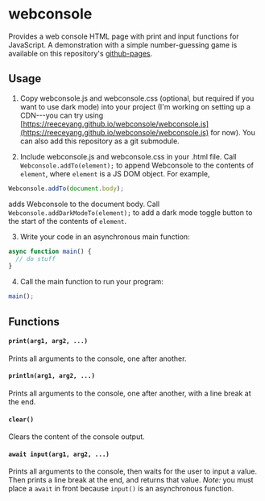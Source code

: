 # webconsole
Provides a web console HTML page with print and input functions for JavaScript. A demonstration with a simple number-guessing game is available on this repository's [github-pages](https://reeceyang.github.io/webconsole/demo.html).

## Usage
1. Copy webconsole.js and webconsole.css (optional, but required if you want to use dark mode) into your project (I'm working on setting up a CDN---you can try using [https://reeceyang.github.io/webconsole/webconsole.js](https://reeceyang.github.io/webconsole/webconsole.js) for now). You can also add this repository as a git submodule.

2. Include webconsole.js and webconsole.css in your .html file. Call `Webconsole.addTo(element);` to append Webconsole to the contents of `element`, where `element` is a JS DOM object. For example,
```javascript
Webconsole.addTo(document.body);
```
adds Webconsole to the document body. Call `Webconsole.addDarkModeTo(element);` to add a dark mode toggle button to the start of the contents of `element`.

3. Write your code in an asynchronous main function:
```javascript
async function main() {
  // do stuff
}
```

4. Call the main function to run your program:

```javascript
main();
```

## Functions

#### `print(arg1, arg2, ...)`

Prints all arguments to the console, one after another.

#### `println(arg1, arg2, ...)`

Prints all arguments to the console, one after another, with a line break at the end.

#### `clear()`

Clears the content of the console output.

#### `await input(arg1, arg2, ...)`

Prints all arguments to the console, then waits for the user to input a value. Then prints a line break at the end, and returns that value. *Note:* you must place a `await` in front because `input()` is an asynchronous function.

